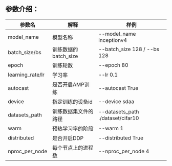 ## 参数介绍：
| 参数名 | 解释 | 样例 |
| - | - | - |
| model_name | 模型名称 |--model_name inceptionv4|
| batch_size/bs | 训练数据的batch_size |--batch_size 128 / --bs 128|
| epoch | 训练轮数 |--epoch 80|
|learning_rate/lr|学习率|--lr 0.1|
|autocast|是否开启AMP训练|--autocast True|
|device|指定训练的设备id|--device sdaa|
|datasets_path|训练数据集文件的路径|--datasets_path ./dataset/cifar10|
|warm|预热学习率的阶段|--warm 1|
|distributed|是否开启DDP|--distributed True|
|nproc_per_node|每个节点上的进程数|--nproc_per_node 4|